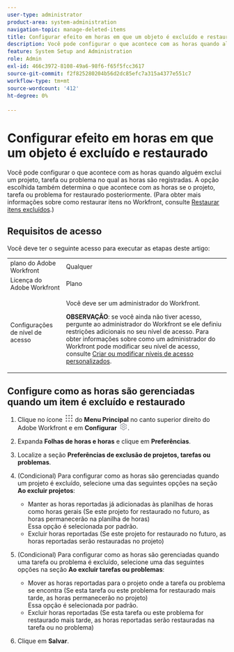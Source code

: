 ```yaml
---
user-type: administrator
product-area: system-administration
navigation-topic: manage-deleted-items
title: Configurar efeito em horas em que um objeto é excluído e restaurado
description: Você pode configurar o que acontece com as horas quando alguém exclui um projeto, tarefa ou problema no qual as horas são registradas. A opção escolhida também determina o que acontece com as horas se o projeto, tarefa ou problema for restaurado posteriormente. (Para obter mais informações sobre como restaurar itens no Workfront, consulte Restaurar itens excluídos.)
feature: System Setup and Administration
role: Admin
exl-id: 466c3972-8108-49a6-98f6-f65f5fcc3617
source-git-commit: f2f825280204b56d2dc85efc7a315a4377e551c7
workflow-type: tm+mt
source-wordcount: '412'
ht-degree: 0%

---
```


# Configurar efeito em horas em que um objeto é excluído e restaurado

Você pode configurar o que acontece com as horas quando alguém exclui um projeto, tarefa ou problema no qual as horas são registradas. A opção escolhida também determina o que acontece com as horas se o projeto, tarefa ou problema for restaurado posteriormente. (Para obter mais informações sobre como restaurar itens no Workfront, consulte [Restaurar itens excluídos](../../../administration-and-setup/manage-workfront/manage-deleted-items/restore-deleted-items.md).)

## Requisitos de acesso

Você deve ter o seguinte acesso para executar as etapas deste artigo:

<table style="table-layout:auto"> 
 <col> 
 <col> 
 <tbody> 
  <tr> 
   <td role="rowheader">plano do Adobe Workfront</td> 
   <td>Qualquer</td> 
  </tr> 
  <tr> 
   <td role="rowheader">Licença do Adobe Workfront</td> 
   <td>Plano</td> 
  </tr> 
  <tr> 
   <td role="rowheader">Configurações de nível de acesso</td> 
   <td> <p>Você deve ser um administrador do Workfront.</p> <p><b>OBSERVAÇÃO</b>: se você ainda não tiver acesso, pergunte ao administrador do Workfront se ele definiu restrições adicionais no seu nível de acesso. Para obter informações sobre como um administrador do Workfront pode modificar seu nível de acesso, consulte <a href="../../../administration-and-setup/add-users/configure-and-grant-access/create-modify-access-levels.md" class="MCXref xref">Criar ou modificar níveis de acesso personalizados</a>.</p> </td> 
  </tr> 
 </tbody> 
</table>

## Configure como as horas são gerenciadas quando um item é excluído e restaurado

1. Clique no ícone ![](assets/main-menu-icon.png) do **Menu Principal** no canto superior direito do Adobe Workfront e em **Configurar** ![](assets/gear-icon-settings.png).

1. Expanda **Folhas de horas e horas** e clique em **Preferências**.

1. Localize a seção **Preferências de exclusão de projetos, tarefas ou problemas**.
1. (Condicional) Para configurar como as horas são gerenciadas quando um projeto é excluído, selecione uma das seguintes opções na seção **Ao excluir projetos**:

   * Manter as horas reportadas já adicionadas às planilhas de horas como horas gerais (Se este projeto for restaurado no futuro, as horas permanecerão na planilha de horas)\
     Essa opção é selecionada por padrão.
   * Excluir horas reportadas (Se este projeto for restaurado no futuro, as horas reportadas serão restauradas no projeto)

1. (Condicional) Para configurar como as horas são gerenciadas quando uma tarefa ou problema é excluído, selecione uma das seguintes opções na seção **Ao excluir tarefas ou problemas**:

   * Mover as horas reportadas para o projeto onde a tarefa ou problema se encontra (Se esta tarefa ou este problema for restaurado mais tarde, as horas permanecerão no projeto)\
     Essa opção é selecionada por padrão.
   * Excluir horas reportadas (Se esta tarefa ou este problema for restaurado mais tarde, as horas reportadas serão restauradas na tarefa ou no problema)

1. Clique em **Salvar**.

